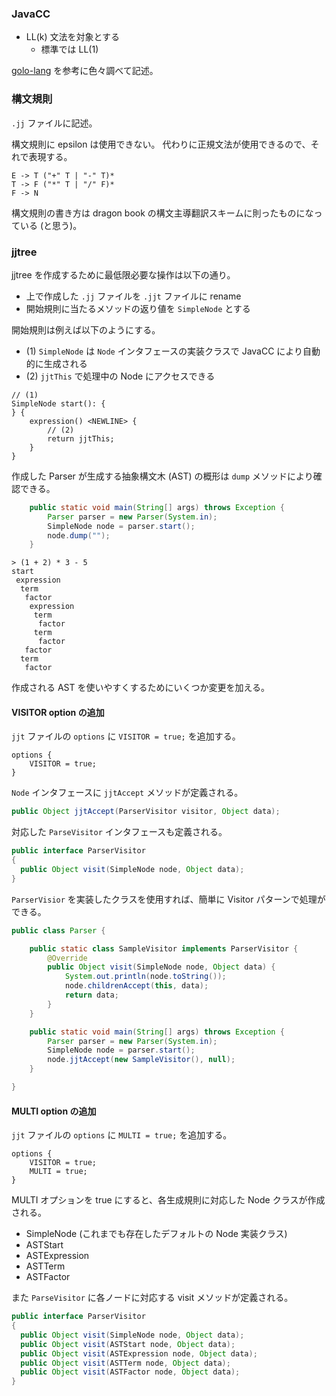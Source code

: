 ### JavaCC

- LL(k) 文法を対象とする
  - 標準では LL(1)

[golo-lang][1] を参考に色々調べて記述。

### 構文規則

`.jj` ファイルに記述。

構文規則に epsilon は使用できない。
代わりに正規文法が使用できるので、それで表現する。

```
E -> T ("+" T | "-" T)*
T -> F ("*" T | "/" F)*
F -> N
```

構文規則の書き方は dragon book の構文主導翻訳スキームに則ったものになっている (と思う)。

### jjtree

jjtree を作成するために最低限必要な操作は以下の通り。

- 上で作成した `.jj` ファイルを `.jjt` ファイルに rename
- 開始規則に当たるメソッドの返り値を `SimpleNode` とする

開始規則は例えば以下のようにする。

- (1) `SimpleNode` は `Node` インタフェースの実装クラスで JavaCC により自動的に生成される
- (2) `jjtThis` で処理中の Node にアクセスできる

```
// (1)
SimpleNode start(): {
} {
    expression() <NEWLINE> {
        // (2) 
        return jjtThis;
    }
}
```

作成した Parser が生成する抽象構文木 (AST) の概形は `dump` メソッドにより確認できる。

```java
    public static void main(String[] args) throws Exception {
        Parser parser = new Parser(System.in);
        SimpleNode node = parser.start();
        node.dump("");
    }
```

```
> (1 + 2) * 3 - 5
start
 expression
  term
   factor
    expression
     term
      factor
     term
      factor
   factor
  term
   factor
```

作成される AST を使いやすくするためにいくつか変更を加える。

#### VISITOR option の追加

`jjt` ファイルの `options` に `VISITOR = true;` を追加する。

```
options {
    VISITOR = true;
}

```
`Node` インタフェースに `jjtAccept` メソッドが定義される。

```java
public Object jjtAccept(ParserVisitor visitor, Object data);
```

対応した `ParseVisitor` インタフェースも定義される。

```java
public interface ParserVisitor
{
  public Object visit(SimpleNode node, Object data);
}
```

`ParserVisior` を実装したクラスを使用すれば、簡単に Visitor パターンで処理ができる。

```java
public class Parser {

    public static class SampleVisitor implements ParserVisitor {
        @Override
        public Object visit(SimpleNode node, Object data) {
            System.out.println(node.toString());
            node.childrenAccept(this, data);
            return data;
        }
    }

    public static void main(String[] args) throws Exception {
        Parser parser = new Parser(System.in);
        SimpleNode node = parser.start();
        node.jjtAccept(new SampleVisitor(), null);
    }

}
```

#### MULTI option の追加

`jjt` ファイルの `options` に `MULTI = true;` を追加する。

```
options {
    VISITOR = true;
    MULTI = true;
}
```

MULTI オプションを true にすると、各生成規則に対応した Node クラスが作成される。

- SimpleNode (これまでも存在したデフォルトの Node 実装クラス)
- ASTStart
- ASTExpression
- ASTTerm
- ASTFactor

また `ParseVisitor` に各ノードに対応する visit メソッドが定義される。

```java
public interface ParserVisitor
{
  public Object visit(SimpleNode node, Object data);
  public Object visit(ASTStart node, Object data);
  public Object visit(ASTExpression node, Object data);
  public Object visit(ASTTerm node, Object data);
  public Object visit(ASTFactor node, Object data);
}
```

[1]: https://github.com/eclipse/golo-lang/ "golo-lang"
